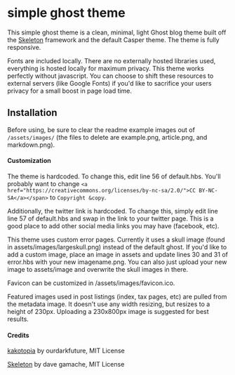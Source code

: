 # simple ghost theme

This simple ghost theme is a clean, minimal, light Ghost blog theme built off the [Skeleton](http://getskeleton.com/) framework and the default Casper theme. The theme is fully responsive.

Fonts are included locally. There are no externally hosted libraries used, everything is hosted locally for maximum privacy. This theme works perfectly without javascript. You can choose to shift these resources to external servers (like Google Fonts) if you'd like to sacrifice your users privacy for a small boost in page load time.

## Installation

Before using, be sure to clear the readme example images out of `/assets/images/` (the files to delete are example.png, article.png, and markdown.png).

#### Customization

The theme is hardcoded. To change this, edit line 56 of default.hbs. You'll probably want to change `<a href="https://creativecommons.org/licenses/by-nc-sa/2.0/">CC BY-NC-SA</a></span>` to `Copyright &copy`.

Additionally, the twitter link is hardcoded. To change this, simply edit line line 57 of default.hbs and swap in the link to your twitter page. This is a good place to add other social media links you may have (facebook, etc).

This theme uses custom error pages. Currently it uses a skull image (found in assets/images/largeskull.png) instead of the default ghost. If you'd like to add a custom image, place an image in assets and update lines 30 and 31 of error.hbs with your new imagename.png. You can also just upload your new image to assets/image and overwrite the skull images in there.

Favicon can be customized in /assets/images/favicon.ico.

Featured images used in post listings (index, tax pages, etc) are pulled from the metadata image. It doesn't use any width resizing, but resizes to a height of 230px. Uploading a 230x800px image is suggested for best results.

#### Credits
[kakotopia](https://github.com/ourdarkfuture/kakotopia) by ourdarkfuture, MIT License

[Skeleton](https://github.com/dhg/Skeleton) by dave gamache, MIT License
